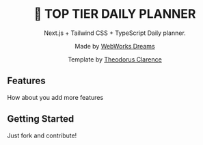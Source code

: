 <div align="center">
  <h1>📆 TOP TIER DAILY PLANNER</h1>
  <p>Next.js + Tailwind CSS + TypeScript Daily planner.</p>
  <p>Made by <a href="https://www.webworksdreams.com">WebWorks Dreams</a></p>
  <p>Template by <a href="https://theodorusclarence.com">Theodorus Clarence</a></p>
</div>

## Features

How about you add more features

## Getting Started

Just fork and contribute!
